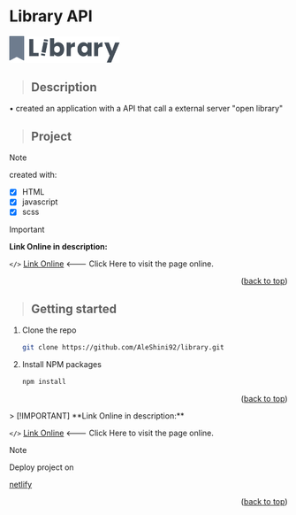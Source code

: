 # Library API
<a id="readme-top"></a>
<!-- PROJECT LOGO -->
<div>
    <img src="component/img/library.svg" alt="logo" width="200">
</div>

> ## **Description**

• created an application with a API that call a external server "open library"

> ## **Project**

> [!NOTE]
> created with:

- [x] HTML
- [x] javascript
- [x] scss

> [!IMPORTANT]
**Link Online in description:**<br>

`</>` [Link Online](https://mylibraryapi.netlify.app) <--- Click Here to visit the page online.
<p align="right">(<a href="#readme-top">back to top</a>)</p>


<!-- GETTING STARTED -->
> ## **Getting started**

1. Clone the repo
   ```sh
   git clone https://github.com/AleShini92/library.git
   ```
2. Install NPM packages
   ```sh
   npm install
   ```
<p align="right">(<a href="#readme-top">back to top</a>)</p>
> [!IMPORTANT]
**Link Online in description:**<br>

`</>` [Link Online](https://mylibraryapi.netlify.app) <--- Click Here to visit the page online.

> [!NOTE]
> Deploy project on<br>

[netlify](https://www.netlify.com/)
<p align="right">(<a href="#readme-top">back to top</a>)</p>